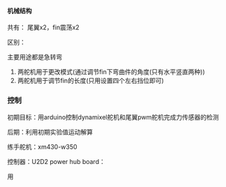 #### 机械结构

共有：
尾翼x2，fin震荡x2



区别：

主要用途都是急转弯

1. 两舵机用于更改模式(通过调节fin下弯曲件的角度(只有水平竖直两种))
2. 两舵机用于调节fin的长度(只用设置四个左右挡位即可)





### 控制

初期目标：用arduino控制dynamixel舵机和尾翼pwm舵机完成力传感器的检测

后期：利用初期实验值运动解算



练手舵机：xm430-w350

控制器：U2D2 power hub board：

用


